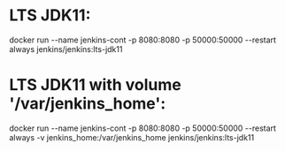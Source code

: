 # LTS JDK11:
docker run --name jenkins-cont -p 8080:8080 -p 50000:50000 --restart always jenkins/jenkins:lts-jdk11

# LTS JDK11 with volume '/var/jenkins_home':
docker run --name jenkins-cont -p 8080:8080 -p 50000:50000 --restart always -v jenkins_home:/var/jenkins_home jenkins/jenkins:lts-jdk11